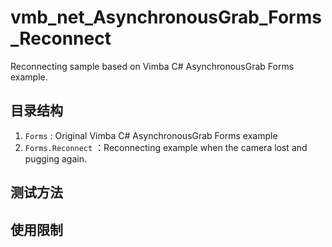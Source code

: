 # vmb_net_AsynchronousGrab_Forms_Reconnect
Reconnecting sample based on Vimba C# AsynchronousGrab Forms example.



## 目录结构
1. `Forms` : Original Vimba C# AsynchronousGrab Forms example
2. `Forms.Reconnect` ：Reconnecting example when the camera lost and pugging again.

## 测试方法

  

## 使用限制

  

  



  